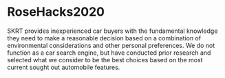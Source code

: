 # RoseHacks2020

SKRT provides inexperienced car buyers with the fundamental knowledge 
they need to make a reasonable decision based on a combination of environmental 
considerations and other personal preferences. We do not function as a car search 
engine, but have conducted prior research and selected what we consider to be the 
best choices based on the most current sought out automobile features.

